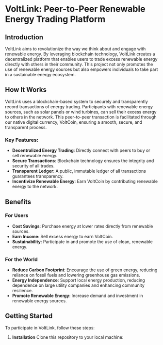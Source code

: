 # VoltLink: Peer-to-Peer Renewable Energy Trading Platform

## Introduction
VoltLink aims to revolutionize the way we think about and engage with renewable energy. By leveraging blockchain technology, VoltLink creates a decentralized platform that enables users to trade excess renewable energy directly with others in their community. This project not only promotes the use of renewable energy sources but also empowers individuals to take part in a sustainable energy ecosystem.

## How It Works
VoltLink uses a blockchain-based system to securely and transparently record transactions of energy trading. Participants with renewable energy sources, such as solar panels or wind turbines, can sell their excess energy to others in the network. This peer-to-peer transaction is facilitated through our native digital currency, VoltCoin, ensuring a smooth, secure, and transparent process.

### Key Features:
- **Decentralized Energy Trading**: Directly connect with peers to buy or sell renewable energy.
- **Secure Transactions**: Blockchain technology ensures the integrity and security of all trades.
- **Transparent Ledger**: A public, immutable ledger of all transactions guarantees transparency.
- **Incentivize Renewable Energy**: Earn VoltCoin by contributing renewable energy to the network.

## Benefits

### For Users
- **Cost Savings**: Purchase energy at lower rates directly from renewable sources.
- **Earn Income**: Sell excess energy to earn VoltCoin.
- **Sustainability**: Participate in and promote the use of clean, renewable energy.

### For the World
- **Reduce Carbon Footprint**: Encourage the use of green energy, reducing reliance on fossil fuels and lowering greenhouse gas emissions.
- **Energy Independence**: Support local energy production, reducing dependence on large utility companies and enhancing community resilience.
- **Promote Renewable Energy**: Increase demand and investment in renewable energy sources.

## Getting Started

To participate in VoltLink, follow these steps:

1. **Installation**
   Clone this repository to your local machine:
